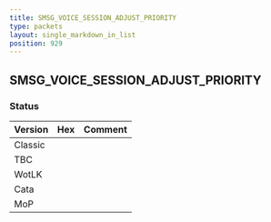 ```yaml
---
title: SMSG_VOICE_SESSION_ADJUST_PRIORITY
type: packets
layout: single_markdown_in_list
position: 929
---
```


## SMSG_VOICE_SESSION_ADJUST_PRIORITY

### Status

Version | Hex | Comment
---------- | ---------- | ---------- 
Classic |  |  
TBC |  |  
WotLK |  |  
Cata |  |  
MoP |  |  